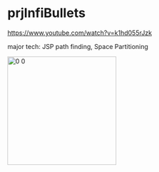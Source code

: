 # prjInfiBullets

https://www.youtube.com/watch?v=k1hd055rJzk

major tech: JSP path finding, Space Partitioning

<img width="244" alt="0 0" src="https://user-images.githubusercontent.com/24493957/166847476-66a8d105-0e96-4592-acb2-0ecd57a93507.png">


